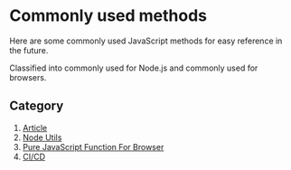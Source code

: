 # Commonly used methods

Here are some commonly used JavaScript methods for easy reference in the future.

Classified into commonly used for Node.js and commonly used for browsers.

## Category

1. [Article](./Article/README.md)
2. [Node Utils](./nodeUtils/README.md)
3. [Pure JavaScript Function For Browser](./pureJavaScriptFunctionForBrowser/README.md)
4. [CI/CD](./CICD/README.md)
